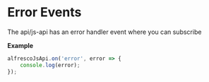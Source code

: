 # Error Events

The api/js-api has an error handler event where you can subscribe

**Example**

```javascript
alfrescoJsApi.on('error', error => {
    console.log(error);
});
```